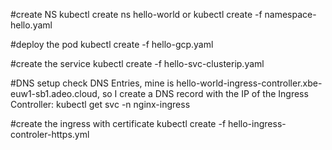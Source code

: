 
#create NS
    kubectl create ns hello-world
    or
    kubectl create -f namespace-hello.yaml

#deploy the pod
    kubectl create -f hello-gcp.yaml

#create the service
    kubectl create -f hello-svc-clusterip.yaml

#DNS setup
check DNS Entries, mine is hello-world-ingress-controller.xbe-euw1-sb1.adeo.cloud, so I create a DNS record with the IP of the Ingress Controller:
    kubectl get svc -n nginx-ingress

#create the ingress with certificate
    kubectl create -f hello-ingress-controler-https.yml